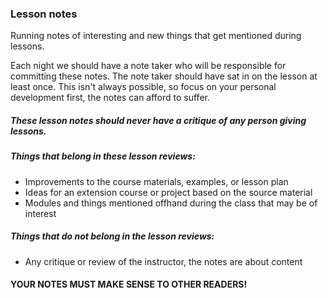 

### Lesson notes

Running notes of interesting and new things that get mentioned during lessons.

Each night we should have a note taker who will be responsible for committing these notes. The note taker should have sat in on the lesson at least once. This isn't always possible, so focus on your personal development first, the notes can afford to suffer.

##### These lesson notes should never have a critique of any person giving lessons.


##### Things that belong in these lesson reviews:
- Improvements to the course materials, examples, or lesson plan
- Ideas for an extension course or project based on the source material
- Modules and things mentioned offhand during the class that may be of interest


##### Things that do not belong in the lesson reviews:
- Any critique or review of the instructor, the notes are about content


#### YOUR NOTES MUST MAKE SENSE TO OTHER READERS!
